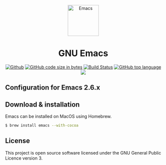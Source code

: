 <p align="center">
    <img src="https://www.gnu.org/software/emacs/images/emacs.png" width=100px height=100px alt="Emacs"/>
</p>
<h1 align="center">GNU Emacs</h1>

<p align="center">
<a href="./LICENSE"><img src="https://img.shields.io/github/license/AlexNDRmac/.emacs.d.svg" alt="Github"></a>
<a href="https://github.com/AlexNDRmac/.emacs.d"><img src="https://img.shields.io/github/languages/code-size/AlexNDRmac/.emacs.d.svg?style=flat-square" alt="GitHub code size in bytes"></a>
<a href="https://github.com/AlexNDRmac/.emacs.d"><img src="https://travis-ci.org/AlexNDRmac/.emacs.d.svg?branch=master&style=flat-square" alt="Build Status"></a>
<a href="https://github.com/AlexNDRmac/.emacs.d"><img src="https://img.shields.io/github/languages/top/AlexNDRmac/.emacs.d.svg?style=flat-square" alt="GitHub top language"></a>
<a href="https://www.gnu.org/software/emacs/"><img src="https://img.shields.io/badge/GNU%20Emacs-26.1-b48ead.svg?style=flat-square"/></a>
</p>

## Configuration for Emacs 2.6.x

Download & installation
-----------------------

Emacs can be installed on MacOS using Homebrew.
```bash
$ brew install emacs --with-cocoa
```

License
-------

This project is open source software licensed under the GNU General Public Licence version 3.
